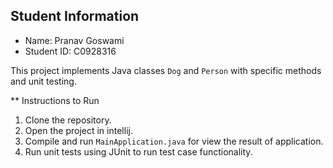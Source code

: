 ## Student Information
- Name: Pranav Goswami
- Student ID: C0928316

This project implements Java classes `Dog` and `Person` with specific methods and unit testing.

** Instructions to Run
1. Clone the repository.
2. Open the project in intellij.
3. Compile and run `MainApplication.java` for view the result of application.
4. Run unit tests using JUnit to run test case functionality.


